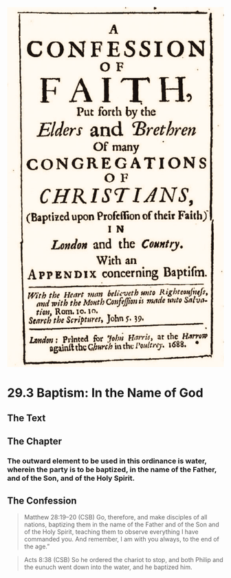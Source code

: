 <img class="intro-right" src="art-1689.png">

# 29.3 Baptism: In the Name of God

## The Text

## The Chapter

### The outward element to be used in this ordinance is water, wherein the party is to be baptized, in the name of the Father, and of the Son, and of the Holy Spirit.

## The Confession

>Matthew 28:19–20 (CSB) Go, therefore, and make disciples of all nations, baptizing them in the name of the Father and of the Son and of the Holy Spirit, teaching them to observe everything I have commanded you. And remember, I am with you always, to the end of the age.”

>Acts 8:38 (CSB) So he ordered the chariot to stop, and both Philip and the eunuch went down into the water, and he baptized him.
